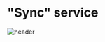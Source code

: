 # "Sync" service
![header](https://github.com/zbekxzz/sync-planner/assets/129783111/ddf6a198-d8e1-4263-8f63-c5016d98faed)